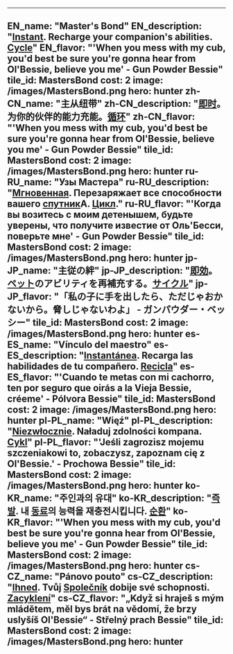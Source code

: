 ---

EN_name: "Master's Bond"
EN_description: "<u><u>Instant</u></u>. Recharge your companion's abilities. <u><u>Cycle</u></u>"
EN_flavor: "'When you mess with my cub, you'd best be sure you're gonna hear from Ol'Bessie, believe you me' - Gun Powder Bessie"
tile_id: MastersBond
cost: 2
image: /images/MastersBond.png
hero: hunter
zh-CN_name: "主从纽带"
zh-CN_description: "<u><u>即时</u></u>。为你的伙伴的能力充能。<u><u>循环</u></u>"
zh-CN_flavor: "'When you mess with my cub, you'd best be sure you're gonna hear from Ol'Bessie, believe you me' - Gun Powder Bessie"
tile_id: MastersBond
cost: 2
image: /images/MastersBond.png
hero: hunter
ru-RU_name: "Узы Мастера"
ru-RU_description: "<u><u>Мгновенная</u></u>. Перезаряжает все способности вашего <u>спутник</u>A. <u><u>Цикл</u></u>."
ru-RU_flavor: "'Когда вы возитесь с моим детенышем, будьте уверены, что получите известие от Оль'Бесси, поверьте мне' - Gun Powder Bessie"
tile_id: MastersBond
cost: 2
image: /images/MastersBond.png
hero: hunter
jp-JP_name: "主従の絆"
jp-JP_description: "<u><u>即効</u></u>。<u>ペット</u>のアビリティを再補充する。<u><u>サイクル</u></u>"
jp-JP_flavor: "「私の子に手を出したら、ただじゃおかないから。脅しじゃないわよ」 - ガンパウダー・ベッシー"
tile_id: MastersBond
cost: 2
image: /images/MastersBond.png
hero: hunter
es-ES_name: "Vínculo del maestro"
es-ES_description: "<u><u>Instantánea</u></u>. Recarga las habilidades de tu compañero. <u><u>Recicla</u></u>"
es-ES_flavor: "'Cuando te metas con mi cachorro, ten por seguro que oirás a la Vieja Bessie, créeme' - Pólvora Bessie"
tile_id: MastersBond
cost: 2
image: /images/MastersBond.png
hero: hunter
pl-PL_name: "Więź"
pl-PL_description: "<u><u>Niezwłocznie</u></u>. Naładuj zdolności kompana. <u><u>Cykl</u></u>"
pl-PL_flavor: "'Jeśli zagrozisz mojemu szczeniakowi to, zobaczysz, zapoznam cię z Ol'Bessie.' - Prochowa Bessie"
tile_id: MastersBond
cost: 2
image: /images/MastersBond.png
hero: hunter
ko-KR_name: "주인과의 유대"
ko-KR_description: "<u><u>즉발</u></u>. 내 <u>동료</u>의 능력을 재충전시킵니다. <u><u>순환</u></u>"
ko-KR_flavor: "'When you mess with my cub, you'd best be sure you're gonna hear from Ol'Bessie, believe you me' - Gun Powder Bessie"
tile_id: MastersBond
cost: 2
image: /images/MastersBond.png
hero: hunter
cs-CZ_name: "Pánovo pouto"
cs-CZ_description: "<u><u>Ihned</u></u>. Tvůj <u>Společník</u> dobije své schopnosti. <u><u>Zacyklení</u></u>"
cs-CZ_flavor: "„Když si hraješ s mým mládětem, měl bys brát na vědomí, že brzy uslyšíš Ol'Bessie“ - Střelný prach Bessie"
tile_id: MastersBond
cost: 2
image: /images/MastersBond.png
hero: hunter
---